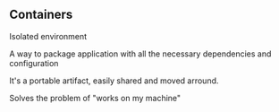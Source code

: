 ## Containers
Isolated environment

A way to package application with all the necessary dependencies and configuration

It's a portable artifact, easily shared and moved arround.

Solves the problem of "works on my machine"